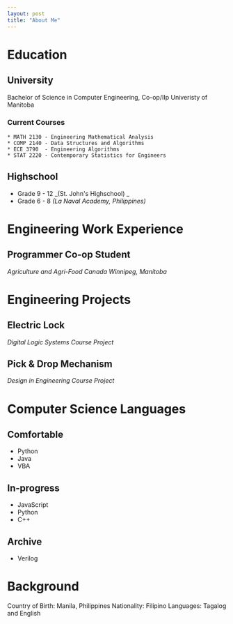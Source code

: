 ```yaml
---
layout: post
title: "About Me"
---
```


# Education
## University
  Bachelor of Science in Computer Engineering, Co-op/IIp
  Univeristy of Manitoba
  ### Current Courses
    * MATH 2130 - Engineering Mathematical Analysis
    * COMP 2140 - Data Structures and Algorithms
    * ECE 3790  - Engineering Algorithms
    * STAT 2220 - Contemporary Statistics for Engineers
## Highschool
  - Grade 9 - 12
    _(St. John's Highschool) _  
  - Grade 6 - 8
    _(La Naval Academy, Philippines)_

# Engineering Work Experience
## Programmer Co-op Student
  _Agriculture and Agri-Food Canada
  Winnipeg, Manitoba_

# Engineering Projects
## Electric Lock
  _Digital Logic Systems Course Project_
  
## Pick & Drop Mechanism
  _Design in Engineering Course Project_

# Computer Science Languages
## Comfortable
- Python
- Java
- VBA
## In-progress
- JavaScript
- Python
- C++
## Archive
- Verilog


# Background
Country of Birth: Manila, Philippines
Nationality: Filipino
Languages:  Tagalog and English



